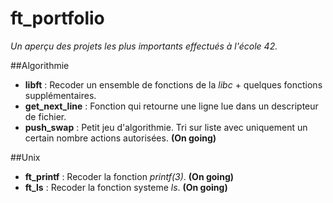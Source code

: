# ft_portfolio

*Un aperçu des projets les plus importants effectués à l'école 42.*

##Algorithmie
- **libft** : Recoder un ensemble de fonctions de la *libc* + quelques fonctions supplémentaires.
- **get_next_line** : Fonction qui retourne une ligne lue dans un descripteur de fichier.
- **push_swap** : Petit jeu d'algorithmie. Tri sur liste avec uniquement un certain nombre actions autorisées. **(On going)**

##Unix
- **ft_printf** : Recoder la fonction *printf(3)*. **(On going)**
- **ft_ls** : Recoder la fonction systeme *ls*. **(On going)**